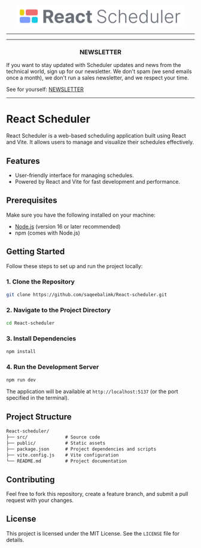 <div align="center">
  <img src="logo.svg" style="height: 60px" alt="@bitnoise/react-scheduler">
  <hr />
</div>
<hr />

<div>
  <h3 align="center">NEWSLETTER</h3>
  <p>
    If you want to stay updated with Scheduler updates and news from the technical world, sign up for our newsletter. We don't  spam (we send emails once a month), we don't run a sales newsletter, and we respect your time.
  </p>
  <p>
  See for yourself: <a href="https://www.bitnoise.pl/newsletter">NEWSLETTER</a>
  </p>
</div>
<hr/>

# React Scheduler

React Scheduler is a web-based scheduling application built using React and Vite. It allows users to manage and visualize their schedules effectively.

## Features
- User-friendly interface for managing schedules.
- Powered by React and Vite for fast development and performance.

## Prerequisites
Make sure you have the following installed on your machine:
- [Node.js](https://nodejs.org/) (version 16 or later recommended)
- npm (comes with Node.js)

## Getting Started
Follow these steps to set up and run the project locally:

### 1. Clone the Repository
```bash
git clone https://github.com/saqeebalimk/React-scheduler.git
```

### 2. Navigate to the Project Directory
```bash
cd React-scheduler
```

### 3. Install Dependencies
```bash
npm install
```

### 4. Run the Development Server
```bash
npm run dev
```

The application will be available at `http://localhost:5137` (or the port specified in the terminal).

## Project Structure
```plaintext
React-scheduler/
├── src/              # Source code
├── public/           # Static assets
├── package.json      # Project dependencies and scripts
├── vite.config.js    # Vite configuration
└── README.md         # Project documentation
```

## Contributing
Feel free to fork this repository, create a feature branch, and submit a pull request with your changes.

## License
This project is licensed under the MIT License. See the `LICENSE` file for details.

